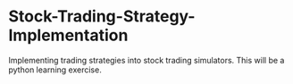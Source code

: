 # Stock-Trading-Strategy-Implementation
Implementing trading strategies into stock trading simulators. This will be a python learning exercise.
